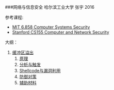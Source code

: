 ###网络与信息安全 哈尔滨工业大学 张宇 2016

参考课程: 

- [MIT 6.858 Computer Systems Security](http://ocw.mit.edu/courses/electrical-engineering-and-computer-science/6-858-computer-systems-security-fall-2014/index.htm) 
- [Stanford CS155 Computer and Network Security](https://crypto.stanford.edu/cs155/)

大纲：

1. [缓冲区溢出](buffer-overflow)  
	1. [原理](buffer-overflow/stack-overflow-1.md)
	1. [分析与触发](buffer-overflow/stack-overflow-2.md)
	1. [Shellcode与漏洞利用](buffer-overflow/stack-overflow-3.md)
	1. [防御对策](buffer-overflow/stack-overflow-4.md) 
	1. [辅助材料](buffer-overflow/supplyments) 


